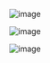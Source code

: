   ![image](https://files.catbox.moe/s3emem.png)


![image](https://files.catbox.moe/mldlc4.gif)


  ![image](https://files.catbox.moe/s3emem.png)
